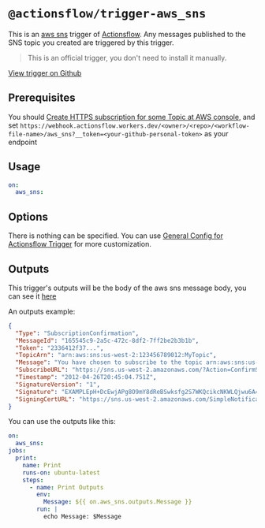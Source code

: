 # `@actionsflow/trigger-aws_sns`

This is an [aws sns](https://aws.amazon.com/sns/) trigger of [Actionsflow](https://github.com/actionsflow/actionsflow). Any messages published to the SNS topic you created are triggered by this trigger.

> This is an official trigger, you don't need to install it manually.

[View trigger on Github](https://github.com/actionsflow/actionsflow/tree/master/packages/actionsflow-trigger-aws_sns)

## Prerequisites

You should [Create HTTPS subscription for some Topic at AWS console](https://console.aws.amazon.com/sns/v3/home?#/create-subscription), and set `https://webhook.actionsflow.workers.dev/<owner>/<repo>/<workflow-file-name>/aws_sns?__token=<your-github-personal-token>` as your endpoint

## Usage

```yaml
on:
  aws_sns:
```

## Options

There is nothing can be specified. You can use [General Config for Actionsflow Trigger](https://actionsflow.github.io/docs/workflow/#ontriggerconfig) for more customization.

## Outputs

This trigger's outputs will be the body of the aws sns message body, you can see it [here](https://docs.aws.amazon.com/sns/latest/dg/sns-message-and-json-formats.html#http-notification-json)

An outputs example:

```json
{
  "Type": "SubscriptionConfirmation",
  "MessageId": "165545c9-2a5c-472c-8df2-7ff2be2b3b1b",
  "Token": "2336412f37...",
  "TopicArn": "arn:aws:sns:us-west-2:123456789012:MyTopic",
  "Message": "You have chosen to subscribe to the topic arn:aws:sns:us-west-2:123456789012:MyTopic.\nTo confirm the subscription, visit the SubscribeURL included in this message.",
  "SubscribeURL": "https://sns.us-west-2.amazonaws.com/?Action=ConfirmSubscription&TopicArn=arn:aws:sns:us-west-2:123456789012:MyTopic&Token=2336412f37...",
  "Timestamp": "2012-04-26T20:45:04.751Z",
  "SignatureVersion": "1",
  "Signature": "EXAMPLEpH+DcEwjAPg8O9mY8dReBSwksfg2S7WKQcikcNKWLQjwu6A4VbeS0QHVCkhRS7fUQvi2egU3N858fiTDN6bkkOxYDVrY0Ad8L10Hs3zH81mtnPk5uvvolIC1CXGu43obcgFxeL3khZl8IKvO61GWB6jI9b5+gLPoBc1Q=",
  "SigningCertURL": "https://sns.us-west-2.amazonaws.com/SimpleNotificationService-f3ecfb7224c7233fe7bb5f59f96de52f.pem"
}
```

You can use the outputs like this:

```yaml
on:
  aws_sns:
jobs:
  print:
    name: Print
    runs-on: ubuntu-latest
    steps:
      - name: Print Outputs
        env:
          Message: ${{ on.aws_sns.outputs.Message }}
        run: |
          echo Message: $Message
```
